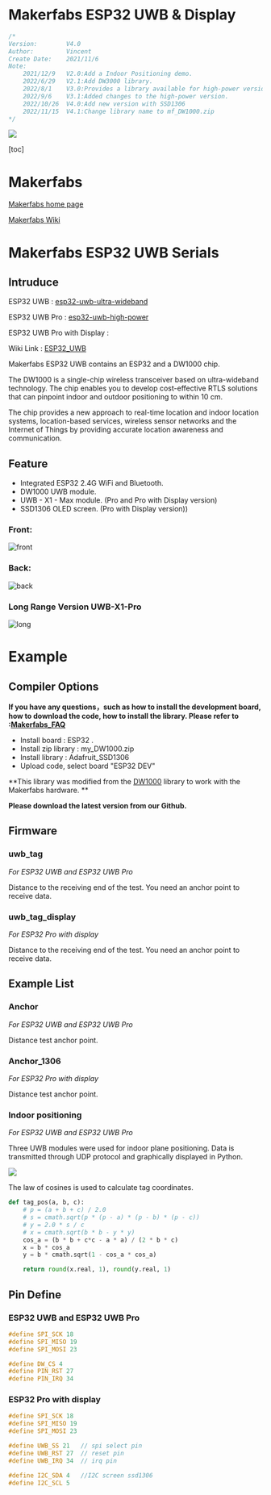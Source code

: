 # Makerfabs ESP32 UWB & Display

```c++
/*
Version:		V4.0
Author:			Vincent
Create Date:	2021/11/6
Note:
	2021/12/9 	V2.0:Add a Indoor Positioning demo.
	2022/6/29 	V2.1:Add DW3000 library.
	2022/8/1  	V3.0:Provides a library available for high-power versions. Move DW3000 to other 		  					     repositories.
	2022/9/6	V3.1:Added changes to the high-power version.
	2022/10/26 	V4.0:Add new version with SSD1306
	2022/11/15	V4.1:Change library name to mf_DW1000.zip
*/
```
![](md_pic/main.jpg)


[toc]

# Makerfabs

[Makerfabs home page](https://www.makerfabs.com/)

[Makerfabs Wiki](https://makerfabs.com/wiki/index.php?title=Main_Page)

# Makerfabs ESP32 UWB Serials
## Intruduce



ESP32 UWB : [esp32-uwb-ultra-wideband](https://www.makerfabs.com/esp32-uwb-ultra-wideband.html) 

ESP32 UWB Pro : [esp32-uwb-high-power](https://www.makerfabs.com/esp32-uwb-high-power-120m.html)

ESP32 UWB Pro with Display : []()

Wiki Link : [ESP32_UWB](https://www.makerfabs.com/wiki/index.php?title=ESP32_UWB) 



Makerfabs ESP32 UWB contains an ESP32 and a DW1000 chip.

The DW1000 is a single-chip wireless transceiver based on ultra-wideband technology. The chip enables you to develop cost-effective RTLS solutions that can pinpoint indoor and outdoor positioning to within 10 cm.

The chip provides a new approach to real-time location and indoor location systems, location-based services, wireless sensor networks and the Internet of Things by providing accurate location awareness and communication.






## Feature

- Integrated ESP32 2.4G WiFi and Bluetooth.
- DW1000 UWB module.
- UWB - X1 - Max module. (Pro and Pro with Display version)
- SSD1306 OLED screen. (Pro with Display version))


### Front:

![front](md_pic/front.jpg)

### Back:
![back](md_pic/back.jpg)

### Long Range Version UWB-X1-Pro

![long](md_pic/long.jpg)




# Example

## Compiler Options

**If you have any questions，such as how to install the development board, how to download the code, how to install the library. Please refer to :[Makerfabs_FAQ](https://github.com/Makerfabs/Makerfabs_FAQ)**

- Install board : ESP32 .
- Install zip library : my_DW1000.zip
- Install library : Adafruit_SSD1306
- Upload code, select board "ESP32 DEV"

**This library was modified from the [DW1000](https://github.com/thotro/arduino-dw1000) library to work with the Makerfabs hardware. **

**Please download the latest version from our Github.**



 



## Firmware

### uwb_tag

*For ESP32 UWB and ESP32 UWB Pro*

Distance to the receiving end of the test. You need an anchor point to receive data.

### uwb_tag_display

*For ESP32 Pro with display*

Distance to the receiving end of the test. You need an anchor point to receive data.

## Example List

### Anchor

*For ESP32 UWB and ESP32 UWB Pro*

Distance test anchor point.

### Anchor_1306

*For ESP32 Pro with display*

Distance test anchor point.





### Indoor positioning

*For ESP32 UWB and ESP32 UWB Pro*

Three UWB modules were used for indoor plane positioning. Data is transmitted through UDP protocol and graphically displayed in Python. 

![](md_pic/pos.jpg)

The law of cosines is used to calculate tag coordinates.

```python
def tag_pos(a, b, c):
    # p = (a + b + c) / 2.0
    # s = cmath.sqrt(p * (p - a) * (p - b) * (p - c))
    # y = 2.0 * s / c
    # x = cmath.sqrt(b * b - y * y)
    cos_a = (b * b + c*c - a * a) / (2 * b * c)
    x = b * cos_a
    y = b * cmath.sqrt(1 - cos_a * cos_a)

    return round(x.real, 1), round(y.real, 1)
```





## Pin Define

### ESP32 UWB and ESP32 UWB Pro

```c++
#define SPI_SCK 18
#define SPI_MISO 19
#define SPI_MOSI 23

#define DW_CS 4
#define PIN_RST 27
#define PIN_IRQ 34
```

### ESP32 Pro with display

```c++
#define SPI_SCK 18
#define SPI_MISO 19
#define SPI_MOSI 23

#define UWB_SS 21   // spi select pin
#define UWB_RST 27  // reset pin
#define UWB_IRQ 34  // irq pin

#define I2C_SDA 4	//I2C screen ssd1306
#define I2C_SCL 5
```

